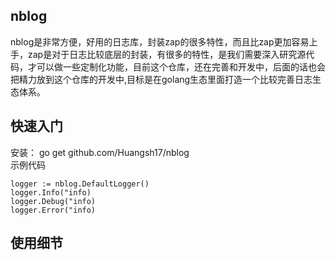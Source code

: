## nblog
nblog是非常方便，好用的日志库，封装zap的很多特性，而且比zap更加容易上手，zap是对于日志比较底层的封装，有很多的特性，是我们需要深入研究源代码，才可以做一些定制化功能，目前这个仓库，还在完善和开发中，后面的话也会把精力放到这个仓库的开发中,目标是在golang生态里面打造一个比较完善日志生态体系。
## 快速入门
安装： go get github.com/Huangsh17/nblog  
示例代码  
```
logger := nblog.DefaultLogger()
logger.Info("info)  
logger.Debug("info)  
logger.Error("info)
```

## 使用细节